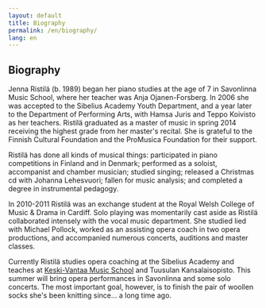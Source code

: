 ```yaml
---
layout: default
title: Biography
permalink: /en/biography/
lang: en
---
```


## Biography

Jenna Ristilä (b. 1989) began her piano studies at the age of 7 in Savonlinna Music School, where her teacher was Anja Ojanen-Forsberg. In 2006 she was accepted to the Sibelius Academy Youth Department, and a year later to the Department of Performing Arts, with Hamsa Juris and Teppo Koivisto as her teachers. Ristilä graduated as a master of music in spring 2014 receiving the highest grade from her master's recital. She is grateful to the Finnish Cultural Foundation and the ProMusica Foundation for their support.  


Ristilä has done all kinds of musical things: participated in piano competitions in Finland and in Denmark; performed as a soloist, accompanist and chamber musician; studied singing; released a Christmas cd with Johanna Lehesvuori; fallen for music analysis; and completed a degree in instrumental pedagogy.


In 2010-2011 Ristilä was an exchange student at the Royal Welsh College of Music & Drama in Cardiff. Solo playing was momentarily cast aside as Ristilä collaborated intensely with the vocal music department. She studied lied with Michael Pollock, worked as an assisting opera coach in two opera productions, and accompanied numerous concerts, auditions and master classes.


Currently Ristilä studies opera coaching at the Sibelius Academy and teaches at [Keski-Vantaa Music School](http://kevamo.com/) and Tuusulan Kansalaisopisto. This summer will bring opera performances in Savonlinna and some solo concerts. The most important goal, however, is to finish the pair of woollen socks she's been knitting since... a long time ago.


<br/>
